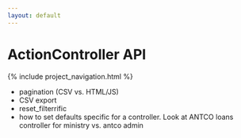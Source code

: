 ```yaml
---
layout: default
---
```


# ActionController API

{% include project_navigation.html %}

* pagination (CSV vs. HTML/JS)
* CSV export
* reset_filterrific
* how to set defaults specific for a controller. Look at ANTCO loans controller
  for ministry vs. antco admin
